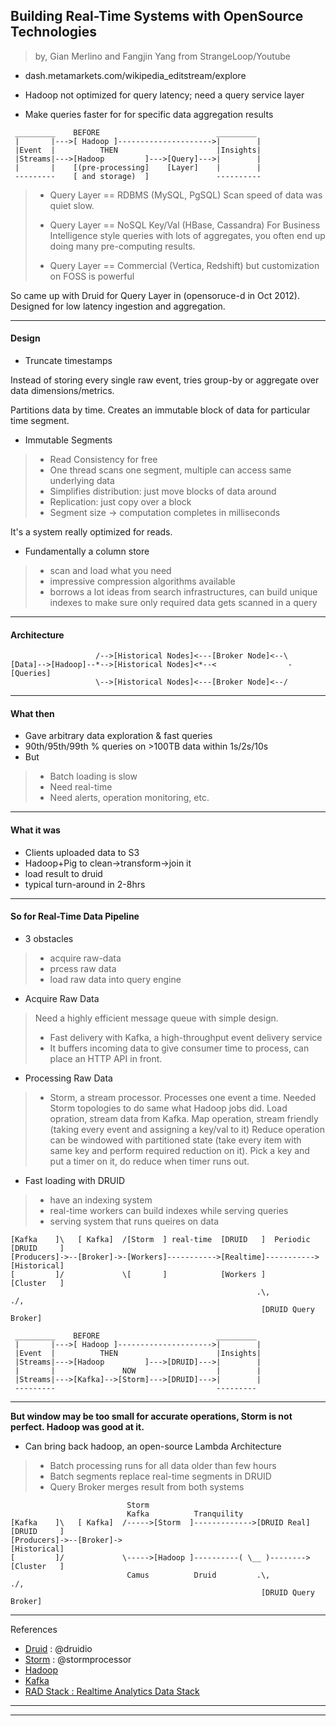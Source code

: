 ## Building Real-Time Systems with OpenSource Technologies
> by, Gian Merlino and Fangjin Yang
> from StrangeLoop/Youtube

* dash.metamarkets.com/wikipedia_editstream/explore

* Hadoop not optimized for query latency; need a query service layer

* Make queries faster for for specific data aggregation results

```
 _________    BEFORE                          _________
 |       |--->[ Hadoop ]--------------------->|        |
 |Event  |          THEN                      |Insights|
 |Streams|--->[Hadoop         ]--->[Query]--->|        |
 |       |    [(pre-processing]    [Layer]    |        |
 ---------    [ and storage)  ]               ----------
```

> * Query Layer == RDBMS (MySQL, PgSQL)
> Scan speed of data was quiet slow.
>
> * Query Layer == NoSQL Key/Val (HBase, Cassandra)
> For Business Intelligence style queries with lots of aggregates, you often end up doing many pre-computing results.
>
> * Query Layer == Commercial (Vertica, Redshift)
> but customization on FOSS is powerful

So came up with Druid for Query Layer in (opensoruce-d in Oct 2012).
Designed for low latency ingestion and aggregation.

---

#### Design

* Truncate timestamps

Instead of storing every single raw event, tries group-by or aggregate over data dimensions/metrics.

Partitions data by time. Creates an immutable block of data for particular time segment.

* Immutable Segments
> * Read Consistency for free
> * One thread scans one segment, multiple can access same underlying data
> * Simplifies distribution: just move blocks of data around
> * Replication: just copy over a block
> * Segment size -> computation completes in milliseconds

It's a system really optimized for reads.

* Fundamentally a column store
> * scan and load what you need
> * impressive compression algorithms available
> * borrows a lot ideas from search infrastructures, can build unique indexes to make sure only required data gets scanned in a query

---

#### Architecture

```
                   /-->[Historical Nodes]<---[Broker Node]<--\
[Data]-->[Hadoop]--*-->[Historical Nodes]<*--<                -[Queries]
                   \-->[Historical Nodes]<---[Broker Node]<--/
```

---

#### What then

* Gave arbitrary data exploration & fast queries
* 90th/95th/99th % queries on >100TB data within 1s/2s/10s
* But
> * Batch loading is slow
> * Need real-time
> * Need alerts, operation monitoring, etc.

---

#### What it was

* Clients uploaded data to S3
* Hadoop+Pig to clean->transform->join it
* load result to druid
* typical turn-around in 2-8hrs

---

#### So for Real-Time Data Pipeline

* 3 obstacles
> * acquire raw-data
> * prcess raw data
> * load raw data into query engine

* Acquire Raw Data
> Need a highly efficient message queue with simple design.
> * Fast delivery with Kafka, a high-throughput event delivery service
> * It buffers incoming data to give consumer time to process, can place an HTTP API in front.

* Processing Raw Data
> * Storm, a stream processor. Processes one event a time.
> Needed Storm topologies to do same what Hadoop jobs did.
> Load opration, stream data from Kafka.
> Map operation, stream friendly (taking every event and assigning a key/val to it)
> Reduce operation can be windowed with partitioned state (take every item with same key and perform required reduction on it). Pick a key and put a timer on it, do reduce when timer runs out.

* Fast loading with DRUID
> * have an indexing system
> * real-time workers can build indexes while serving queries
> * serving system that runs queires on data

```
[Kafka    ]\   [ Kafka]  /[Storm  ] real-time  [DRUID   ]  Periodic  [DRUID     ]
[Producers]->--[Broker]->-[Workers]----------->[Realtime]----------->[Historical]
[         ]/             \[       ]            [Workers ]            [Cluster   ]
                                                       .\,                ./,
                                                        [DRUID Query Broker]
```

```
 _________    BEFORE                          _________
 |       |--->[ Hadoop ]--------------------->|        |
 |Event  |          THEN                      |Insights|
 |Streams|--->[Hadoop         ]--->[DRUID]--->|        |
 |       |               NOW                  |        |
 |Streams|--->[Kafka]-->[Storm]--->[DRUID]--->|        |
 ---------                                    ---------
```
---

**But window may be too small for accurate operations, Storm is not perfect. Hadoop was good at it.**

* Can bring back hadoop, an open-source Lambda Architecture
> * Batch processing runs for all data older than few hours
> * Batch segments replace real-time segments in DRUID
> * Query Broker merges result from both systems

```
                          Storm
                          Kafka          Tranquility
[Kafka    ]\   [ Kafka]  /----->[Storm  ]------------->[DRUID Real] [DRUID     ]
[Producers]->--[Broker]->                                           [Historical]
[         ]/             \----->[Hadoop ]----------( \__ )--------> [Cluster   ]
                          Camus          Druid         .\,                ./,
                                                        [DRUID Query Broker]
```

---

References

* [Druid](http://druid.io) : @druidio
* [Storm](http://storm.incubator.apache.org) : @stormprocessor
* [Hadoop](http://hadoop.apache.org)
* [Kafka](http://kafka.apache.org)
* [RAD Stack : Realtime Analytics Data Stack](https://metamarkets.com/2014/building-a-data-pipeline)

---
---
